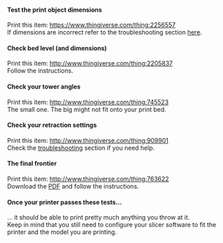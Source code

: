 #### Test the print object dimensions
Print this item: https://www.thingiverse.com/thing:2256557  
If dimensions are incorrect refer to the troubleshooting section [here](https://github.com/FLSun3dp/FLSun-Kossel-Mini/wiki/77.-Troubleshooting#delta).

#### Check bed level (and dimensions)
Print this item: http://www.thingiverse.com/thing:2205837  
Follow the instructions.

#### Check your tower angles
Print this item: http://www.thingiverse.com/thing:745523  
The small one. The big might not fit onto your print bed.

#### Check your retraction settings
Print this item: http://www.thingiverse.com/thing:909901  
Check the [troubleshooting](https://github.com/FLSun3dp/FLSun-Kossel-Mini/wiki/77.-Troubleshooting) section if you need help.

#### The final frontier
Print this item: http://www.thingiverse.com/thing:763622  
Download the [PDF](https://cdn.thingiverse.com/assets/a7/2c/bd/ba/ea/3DBenchy_Broschure_3DBenchy.com.pdf) and follow the instructions.

#### Once your printer passes these tests...
... it should be able to print pretty much anything you throw at it.  
Keep in mind that you still need to configure your slicer software to fit the printer and the model you are printing.